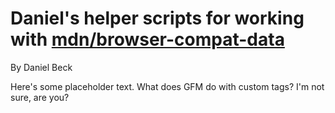 # Daniel's helper scripts for working with [mdn/browser-compat-data](github.com/mdn/browser-compat-data)

By Daniel Beck

Here's some placeholder text. What does GFM do with custom tags? <mdn-custom>I'm not sure<mdn-custom>, are you?
